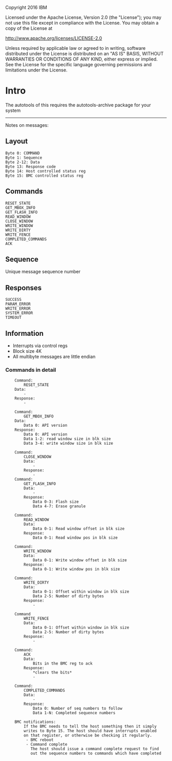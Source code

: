 Copyright 2016 IBM

Licensed under the Apache License, Version 2.0 (the "License");
you may not use this file except in compliance with the License.
You may obtain a copy of the License at

  http://www.apache.org/licenses/LICENSE-2.0

Unless required by applicable law or agreed to in writing, software
distributed under the License is distributed on an "AS IS" BASIS,
WITHOUT WARRANTIES OR CONDITIONS OF ANY KIND, either express or implied.
See the License for the specific language governing permissions and
limitations under the License.

# Intro
The autotools of this requires the autotools-archive package for your
system

---

Notes on messages:

## Layout
```
Byte 0: COMMAND
Byte 1: Sequence
Byte 2-12: Data
Byte 13: Response code
Byte 14: Host controlled status reg
Byte 15: BMC controlled status reg
```
## Commands
```
RESET_STATE
GET_MBOX_INFO
GET_FLASH_INFO
READ_WINDOW
CLOSE_WINDOW
WRITE_WINDOW
WRITE_DIRTY
WRITE_FENCE
COMPLETED_COMMANDS
ACK
```
## Sequence
Unique message sequence number

## Responses
```
SUCCESS
PARAM_ERROR
WRITE_ERROR
SYSTEM_ERROR
TIMEOUT
```

## Information
- Interrupts via control regs
- Block size 4K
- All multibyte messages are little endian

### Commands in detail
```
	Command:
		RESET_STATE
	Data:
		-
	Response:
		-

	Command:
		GET_MBOX_INFO
	Data:
		Data 0: API version
	Response:
		Data 0: API version
		Data 1-2: read window size in blk size
		Data 3-4: write window size in blk size

	Command:
		CLOSE_WINDOW
		Data:
			-
		Response:
			-
	Command:
		GET_FLASH_INFO
		Data:
			-
		Response:
			Data 0-3: Flash size
			Data 4-7: Erase granule

	Command:
		READ_WINDOW
		Data:
			Data 0-1: Read window offset in blk size
		Response:
			Data 0-1: Read window pos in blk size

	Command:
		WRITE_WINDOW
		Data:
			Data 0-1: Write window offset in blk size
		Response:
			Data 0-1: Write window pos in blk size

	Command:
		WRITE_DIRTY
		Data:
			Data 0-1: Offset within window in blk size
			Data 2-5: Number of dirty bytes
		Response:
			-

	Command
		WRITE_FENCE
		Data:
			Data 0-1: Offset within window in blk size
			Data 2-5: Number of dirty bytes
		Response:
			-

	Command:
		ACK
		Data:
			Bits in the BMC reg to ack
		Response:
			*clears the bits*
			-

	Command:
		COMPLETED_COMMANDS
		Data:
			-
		Response:
			Data 0: Number of seq numbers to follow
			Data 1-N: Completed sequence numbers

	BMC notifications:
		If the BMC needs to tell the host something then it simply
		writes to Byte 15. The host should have interrupts enabled
		on that register, or otherwise be checking it regularly.
		 - BMC reboot
		 - Command complete
		   The host should issue a command complete request to find
		   out the sequence numbers to commands which have completed
```
